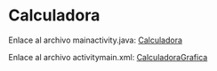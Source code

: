 # Calculadora
Enlace al archivo mainactivity.java:
[Calculadora](https://github.com/lfloen2000/Calculadora/blob/main/src/Calculadora/app/src/main/java/com/example/calculadora/MainActivity.java)

Enlace al archivo activitymain.xml:
[CalculadoraGrafica](https://github.com/lfloen2000/Calculadora/blob/main/src/Calculadora/app/src/main/res/layout/activity_main.xml)

